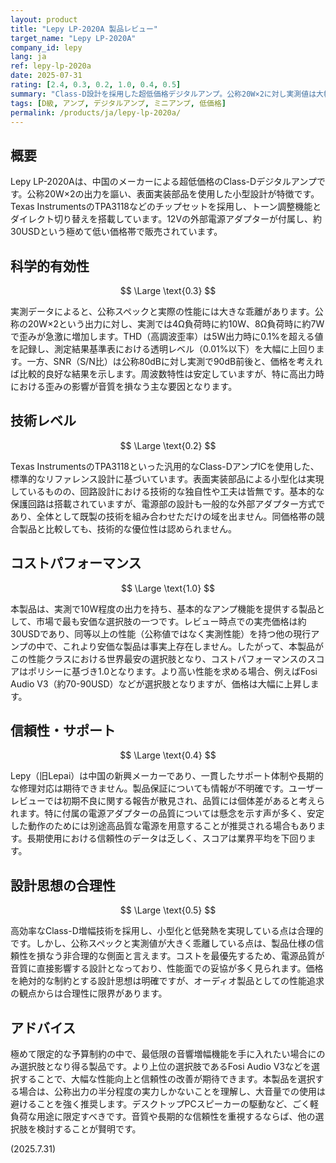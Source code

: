 ```yaml
---
layout: product
title: "Lepy LP-2020A 製品レビュー"
target_name: "Lepy LP-2020A"
company_id: lepy
lang: ja
ref: lepy-lp-2020a
date: 2025-07-31
rating: [2.4, 0.3, 0.2, 1.0, 0.4, 0.5]
summary: "Class-D設計を採用した超低価格デジタルアンプ。公称20W×2に対し実測値は大幅に下回る。価格を考慮すれば基本的な性能は確保している。"
tags: [D級, アンプ, デジタルアンプ, ミニアンプ, 低価格]
permalink: /products/ja/lepy-lp-2020a/
---
```

## 概要

Lepy LP-2020Aは、中国のメーカーによる超低価格のClass-Dデジタルアンプです。公称20W×2の出力を謳い、表面実装部品を使用した小型設計が特徴です。Texas InstrumentsのTPA3118などのチップセットを採用し、トーン調整機能とダイレクト切り替えを搭載しています。12Vの外部電源アダプターが付属し、約30USDという極めて低い価格帯で販売されています。

## 科学的有効性

$$ \Large \text{0.3} $$

実測データによると、公称スペックと実際の性能には大きな乖離があります。公称の20W×2という出力に対し、実測では4Ω負荷時に約10W、8Ω負荷時に約7Wで歪みが急激に増加します。THD（高調波歪率）は5W出力時に0.1%を超える値を記録し、測定結果基準表における透明レベル（0.01%以下）を大幅に上回ります。一方、SNR（S/N比）は公称80dBに対し実測で90dB前後と、価格を考えれば比較的良好な結果を示します。周波数特性は安定していますが、特に高出力時における歪みの影響が音質を損なう主な要因となります。

## 技術レベル

$$ \Large \text{0.2} $$

Texas InstrumentsのTPA3118といった汎用的なClass-DアンプICを使用した、標準的なリファレンス設計に基づいています。表面実装部品による小型化は実現しているものの、回路設計における技術的な独自性や工夫は皆無です。基本的な保護回路は搭載されていますが、電源部の設計も一般的な外部アダプター方式であり、全体として既製の技術を組み合わせただけの域を出ません。同価格帯の競合製品と比較しても、技術的な優位性は認められません。

## コストパフォーマンス

$$ \Large \text{1.0} $$

本製品は、実測で10W程度の出力を持ち、基本的なアンプ機能を提供する製品として、市場で最も安価な選択肢の一つです。レビュー時点での実売価格は約30USDであり、同等以上の性能（公称値ではなく実測性能）を持つ他の現行アンプの中で、これより安価な製品は事実上存在しません。したがって、本製品がこの性能クラスにおける世界最安の選択肢となり、コストパフォーマンスのスコアはポリシーに基づき1.0となります。より高い性能を求める場合、例えばFosi Audio V3（約70-90USD）などが選択肢となりますが、価格は大幅に上昇します。

## 信頼性・サポート

$$ \Large \text{0.4} $$

Lepy（旧Lepai）は中国の新興メーカーであり、一貫したサポート体制や長期的な修理対応は期待できません。製品保証についても情報が不明確です。ユーザーレビューでは初期不良に関する報告が散見され、品質には個体差があると考えられます。特に付属の電源アダプターの品質については懸念を示す声が多く、安定した動作のためには別途高品質な電源を用意することが推奨される場合もあります。長期使用における信頼性のデータは乏しく、スコアは業界平均を下回ります。

## 設計思想の合理性

$$ \Large \text{0.5} $$

高効率なClass-D増幅技術を採用し、小型化と低発熱を実現している点は合理的です。しかし、公称スペックと実測値が大きく乖離している点は、製品仕様の信頼性を損なう非合理的な側面と言えます。コストを最優先するため、電源品質が音質に直接影響する設計となっており、性能面での妥協が多く見られます。価格を絶対的な制約とする設計思想は明確ですが、オーディオ製品としての性能追求の観点からは合理性に限界があります。

## アドバイス

極めて限定的な予算制約の中で、最低限の音響増幅機能を手に入れたい場合にのみ選択肢となり得る製品です。より上位の選択肢であるFosi Audio V3などを選択することで、大幅な性能向上と信頼性の改善が期待できます。本製品を選択する場合は、公称出力の半分程度の実力しかないことを理解し、大音量での使用は避けることを強く推奨します。デスクトップPCスピーカーの駆動など、ごく軽負荷な用途に限定すべきです。音質や長期的な信頼性を重視するならば、他の選択肢を検討することが賢明です。

(2025.7.31)
